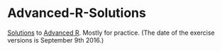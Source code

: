 # Advanced-R-Solutions

[Solutions](https://bookdown.org/Tazinho/Advanced-R-Solutions/) to [Advanced R](http://adv-r.had.co.nz/). Mostly for practice.
(The date of the exercise versions is September 9th 2016.)
